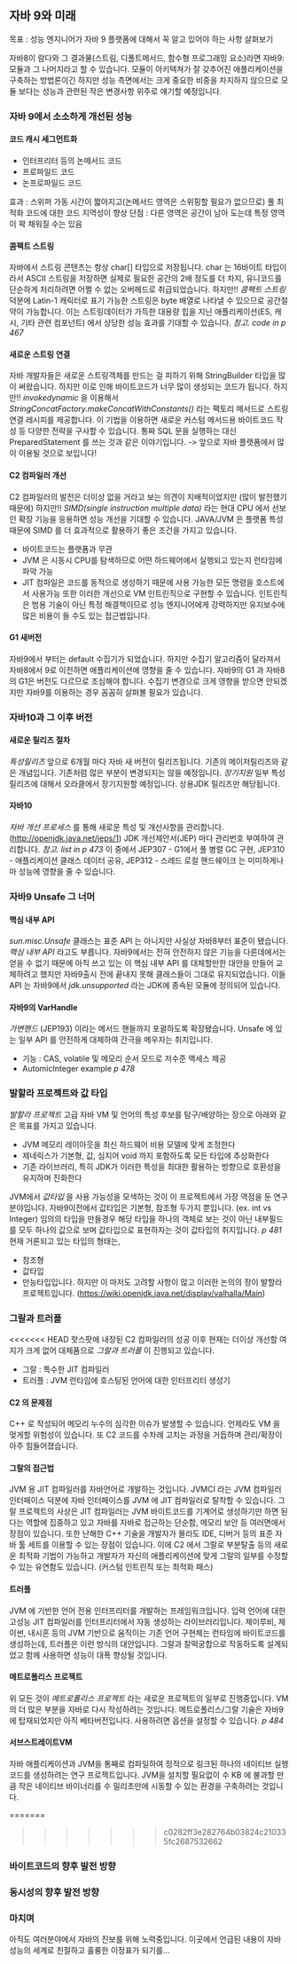 
## 자바 9와 미래

목표 : 성능 엔지니어가 자바 9 플랫폼에 대해서 꼭 알고 있어야 하는 사항 살펴보기

자바8이 람다와 그 결과물(스트림, 디폴트메서드, 함수형 프로그래밍 요소)라면 자바9: 모듈과 그 나머지라고 할 수 있습니다. 모듈이 아키텍쳐가 잘 갖추어진 애플리케이션을 구축하는 방법론이긴 하지만 성능 측면에서는 크게 중요한 비중을 차지하지 않으므로 모듈 보다는 성능과 관련된 작은 변경사항 위주로 얘기할 예정입니다.

### 자바 9에서 소소하게 개선된 성능
#### 코드 캐시 세그먼트화
- 인터프리터 등의 논메서드 코드
- 프로파일드 코드
- 논프로파일드 코드

효과 : 스위퍼 가동 시간이 짧아지고(논메서드 영역은 스위핑할 필요가 없으므로) 풀 최적화 코드에 대한 코드 지역성이 향상
단점 : 다른 영역은 공간이 남아 도는데 특정 영역이 꽉 채워질 수는 있음

#### 콤팩트 스트링
자바에서 스트링 콘텐츠는 항상 char[] 타입으로 저장됩니다.
char 는 16바이트 타입이라서 ASCII 스트링을 저장하면 실제로 필요한 공간의 2배 정도를 더 차지, 유니코드를 단순하게 처리하려면 어쩔 수 없는 오버헤드로 취급되었습니다.
하지만!! *콤팩트 스트링* 덕분에 Latin-1 캐릭터로 표기 가능한 스트링은 byte 배열로 나타낼 수 있으므로 공간절약이 가능합니다.
이는 스트링데이터가 가득한 대용량 힙을 지닌 애플리케이션(ES, 캐시, 기타 관련 컴포넌트) 에서 상당한 성능 효과를 기대할 수 있습니다.
_참고. code in p 467_


#### 새로운 스트링 연결
자바 개발자들은 새로운 스트링객체를 만드는 걸 피하기 위해 StringBuilder 타입을 많이 써왔습니다. 하지만 이로 인해 바이트코드가 너무 많이 생성되는 코드가 됩니다.
하지만!! *invokedynamic* 을 이용해서 _StringConcatFactory.makeConcatWithConstants()_ 라는 팩토리 메서드로 스트링 연결 레시피를 제공합니다. 이 기법을 이용하면 새로운 커스텀 메서드용 바이트코드 작성 등 다양한 전략을 구사할 수 있습니다. 통짜 SQL 문을 실행하는 대신 PreparedStatement 를 쓰는 것과 같은 이야기입니다.
-> 앞으로 자바 플랫폼에서 많이 이용될 것으로 보입니다!

#### C2 컴파일러 개선
C2 컴파일러의 발전은 더이상 없을 거라고 보는 의견이 지배적이었지만 (많이 발전했기때문에)
하지만!! *SIMD(single instruction multiple data)* 라는 현대 CPU 에서 선보인 확장 기능을 응용하면 성능 개선을 기대할 수 있습니다.
JAVA/JVM 은 플랫폼 특성 때문에 SIMD 를 더 효과적으로 활용하기 좋은 조건을 가지고 있습니다.
- 바이트코드는 플랫폼과 무관
- JVM 은 시동시 CPU를 탐색하므로 어떤 하드웨어에서 실행되고 있는지 런타임에 파악 가능
- JIT 컴파일은 코드를 동적으로 생성하기 때문에 사용 가능한 모든 명령을 호스트에서 사용가능
또한 이러한 개선으로 VM 인트린직으로 구현할 수 있습니다. 인트린직은 범용 기술이 아닌 특정 해결책이므로 성능 엔지니어에게 강력하지만 유지보수에 많은 비용이 들 수도 있는 접근법입니다.

#### G1 새버전
자바9에서 부터는 default 수집기가 되었습니다. 하지만 수집기 알고리즘이 달라져서 자바8에서 9로 이전하면 애플리케이션에 영향을 줄 수 있습니다. 자바9의 G1 과 자바8의 G1은 버전도 다르므로 조심해야 합니다. 수집기 변경으로 크게 영향을 받으면 안되겠지만 자바9를 이용하는 경우 꼼꼼히 살펴볼 필요가 있습니다.

### 자바10과 그 이후 버전
#### 새로운 릴리즈 절차
*특성릴리즈* 앞으로 6개월 마다 자바 새 버전이 릴리즈됩니다. 기존의 메이저릴리즈와 같은 개념입니다. 기존처럼 많은 부분이 변경되지는 않을 예정입니다.
*장기지원* 일부 특성 릴리즈에 대해서 오라클에서 장기지원할 예정입니다. 상용JDK 릴리즈만 해당됩니다.

#### 자바10
*자바 개선 프로세스* 를 통해 새로운 특성 및 개선사항을 관리합니다. (http://openjdk.java.net/jeps/1)
JDK 개선제안서(JEP) 마다 관리번호 부여하여 관리합니다. _참고. list in p 473_
이 중에서 JEP307 - G1에서 풀 병렬 GC 구현, JEP310 - 애플리케이션 클래스 데이터 공유, JEP312 - 스레드 로컬 핸드쉐이크 는 미미하게나마 성능에 영향을 줄 수 있습니다.


### 자바9 Unsafe 그 너머
#### 핵심 내부 API
*sun.misc.Unsafe* 클래스는 표준 API 는 아니지만 사실상 자바8부터 표준이 됐습니다. *핵심 내부 API* 라고도 부릅니다. 자바9에서는 전혀 안전하지 않은 기능을 다른데에서는 얻을 수 없기 때문에 아직 쓰고 있는 이 핵심 내부 API 를 대체할만한 대안을 만들어 교체하려고 했지만 자바9출시 전에 끝내지 못해 클래스들이 그대로 유지되었습니다. 이들 API 는 자바9에서 *jdk.unsupported* 라는 JDK에 종속된 모듈에 정의되어 있습니다.

#### 자바9의 VarHandle
*가변핸드* (JEP193) 이라는 메서드 핸들까지 포괄하도록 확장됐습니다. Unsafe 에 있는 일부 API 를 안전하게 대체하여 간극을 메우자는 취지입니다.
- 기능 : CAS, volatile 및 메모리 순서 모드로 저수준 액세스 제공
- AutomicInteger example _p 478_


### 발할라 프로젝트와 값 타입
*발할라 프로젝트* 고급 자바 VM 및 언어의 특성 후보를 탐구/배양하는 장으로 아래와 같은 목표를 가지고 있습니다.
- JVM 메모리 레이아웃을 최신 하드웨어 비용 모델에 맞게 조정한다
- 제네릭스가 기본형, 값, 심지어 void 까지 포함하도록 모든 타입에 추상화한다
- 기존 라이브러리, 특히 JDK가 이러한 특성을 최대한 활용하는 방향으로 호환성을 유지하며 진화한다

JVM에서 *값타입* 을 사용 가능성을 모색하는 것이 이 프로젝트에서 가장 역점을 둔 연구분야입니다.
자바9이전에서 값타입은 기본형, 참조형 두가지 뿐입니다. (ex. int vs Integer)
임의의 타입을 만들경우 해당 타입을 하나의 객체로 보는 것이 아닌 내부필드를 모두 하나의 값으로 보며 값타입으로 표현하자는 것이 값타입의 취지입니다. _p 481_
현재 거론되고 있는 타입의 형태는,
- 참조형
- 값타입
- 만능타입입니다.
하지만 이 마저도 고려할 사항이 많고 이러한 논의의 장이 발할라 프로젝트입니다.
(https://wiki.openjdk.java.net/display/valhalla/Main)

### 그랄과 트러플
<<<<<<< HEAD
핫스팟에 내장된 C2 컴파일러의 성공 이후 현재는 더이상 개선할 여지가 크게 없어 대체품으로 *그랄과 트러플* 이 진행되고 있습니다.
- 그랄 : 특수한 JIT 컴파일러
- 트러플 : JVM 런타임에 호스팅된 언어에 대한 인터프리터 생성기

#### C2 의 문제점
C++ 로 작성되어 메모리 누수의 심각한 이슈가 발생할 수 있습니다. 언제라도 VM 을 멎게할 위험성이 있습니다. 또 C2 코드를 수차례 고치는 과정을 거듭하며 관리/확장이 아주 힘들어졌습니다.

#### 그랄의 접근법
JVM 용 JIT 컴파일러를 자바언어로 개발하는 것입니다. JVMCI 라는 JVM 컴파일러 인터페이스 덕분에 자바 인터페이스를 JVM 에 JIT 컴파일러로 탈착할 수 있습니다. 그랄 프로젝트의 사상은 JIT 컴파일러는 JVM 바이트코드를 기계어로 생성하기만 하면 된다는 역할에 집중하고 있고 자바를 자바로 접근하는 단순함, 메모리 보안 등 여러면에서 장점이 있습니다. 또한 난해한 C++ 기술을 개발자가 몰라도 IDE, 디버거 등의 표준 자바 툴 세트를 이용할 수 있는 장점이 있습니다.
이에 C2 에서 그랄로 부분탈출 등의 새로운 최적화 기법이 가능하고 개발자가 자신의 애플리케이션에 맞게 그랄의 일부를 수정할 수 있는 유연함도 있습니다. (커스텀 인트린직 또는 최적화 패스)

#### 트러플
JVM 에 기반한 언어 전용 인터프리터를 개발하는 프레임워크입니다. 입력 언어에 대한 고성능 JIT 컴파일러를 인터프리터에서 자동 생성하는 라이브러리입니다. 제이루비, 제이썬, 내시혼 등의 JVM 기반으로 움직이는 기존 언어 구현체는 런타임에 바이트코드를 생성하는데, 트러플은 이런 방식의 대안입니다. 그랄과 찰떡궁합으로 작동하도록 설계되었고 함께 사용하면 성능이 대폭 향상될 것입니다.

#### 메트로폴리스 프로젝트
위 모든 것이 *메트로폴리스 프로젝트* 라는 새로운 프로젝트의 일부로 진행중입니다. VM의 더 많은 부분을 자바로 다시 작성하려는 것입니다. 메트로폴리스/그랄 기술은 자바9에 탑재되었지만 아직 베타버전입니다. 사용하려면 옵션을 설정할 수 있습니다. _p 484_

#### 서브스트레이트VM
자바 애플리케이션과 JVM을 통째로 컴파일하여 정적으로 링크된 하나의 네이티브 실행코드를 생성하려는 연구 프로젝트입니다. JVM을 설치할 필요없이 수 KB 에 불과할 만큼 작은 네이티브 바이너리를 수 밀리초만에 시동할 수 있는 환경을 구축하려는 것입니다.


=======
>>>>>>> c0282ff3e282764b03824c210335fc2687532662
### 바이트코드의 향후 발전 방향
### 동시성의 향후 발전 방향

### 마치며
아직도 여러분야에서 자바의 진보를 위해 노력중입니다. 이곳에서 언급된 내용이 자바 성능의 세계로 친절하고 훌륭한 이정표가 되기를...
